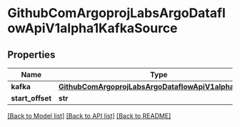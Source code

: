 # GithubComArgoprojLabsArgoDataflowApiV1alpha1KafkaSource

## Properties
Name | Type | Description | Notes
------------ | ------------- | ------------- | -------------
**kafka** | [**GithubComArgoprojLabsArgoDataflowApiV1alpha1Kafka**](GithubComArgoprojLabsArgoDataflowApiV1alpha1Kafka.md) |  | [optional] 
**start_offset** | **str** |  | [optional] 

[[Back to Model list]](../README.md#documentation-for-models) [[Back to API list]](../README.md#documentation-for-api-endpoints) [[Back to README]](../README.md)



